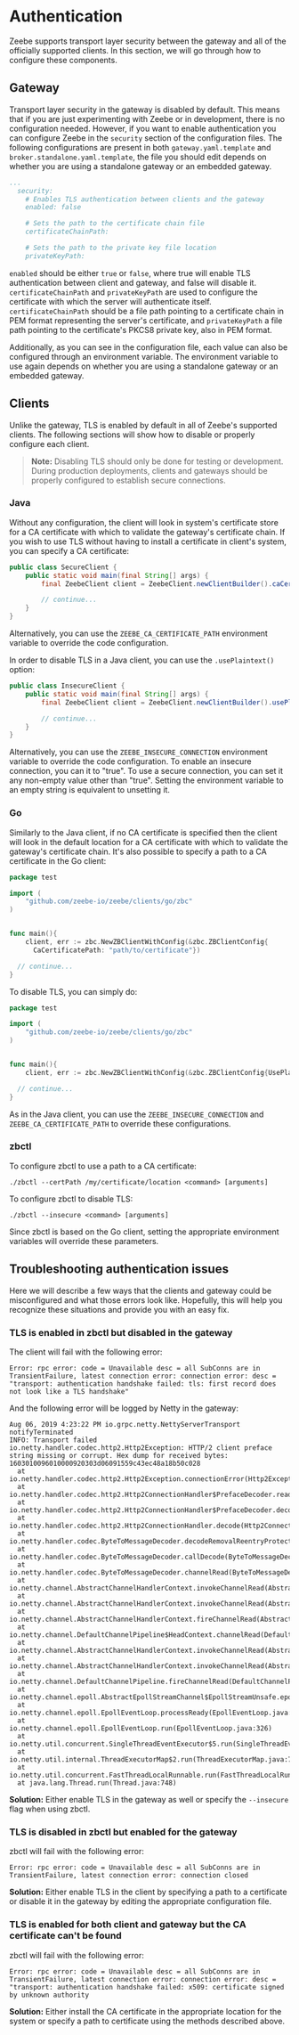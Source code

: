 # Authentication

Zeebe supports transport layer security between the gateway and all of the officially supported clients. In this section, we will go through how to configure these components.

## Gateway

Transport layer security in the gateway is disabled by default. This means that if you are just experimenting with Zeebe or in development, there is no configuration needed. However, if you want to enable authentication you can configure Zeebe in the `security` section of the configuration files. The following configurations are present in both `gateway.yaml.template` and `broker.standalone.yaml.template`, the file you should edit depends on whether you are using a standalone gateway or an embedded gateway.

```yaml
...
  security:
    # Enables TLS authentication between clients and the gateway
    enabled: false

    # Sets the path to the certificate chain file
    certificateChainPath:

    # Sets the path to the private key file location
    privateKeyPath:
```

`enabled` should be either `true` or `false`, where true will enable TLS authentication between client and gateway, and false will disable it. `certificateChainPath` and `privateKeyPath` are used to configure the certificate with which the server will authenticate itself. `certificateChainPath` should be a file path pointing to a certificate chain in PEM format representing the server's certificate, and `privateKeyPath` a file path pointing to the certificate's PKCS8 private key, also in PEM format.

Additionally, as you can see in the configuration file, each value can also be configured through an environment variable. The environment variable to use again depends on whether you are using a standalone gateway or an embedded gateway.

## Clients

Unlike the gateway, TLS is enabled by default in all of Zeebe's supported clients. The following sections will show how to disable or properly configure each client.

> **Note:** Disabling TLS should only be done for testing or development. During production deployments, clients and gateways should be properly configured to establish secure connections.

### Java

Without any configuration, the client will look in system's certificate store for a CA certificate with which to validate the gateway's certificate chain. If you wish to use TLS without having to install a certificate in client's system, you can specify a CA certificate:


```java
public class SecureClient {
    public static void main(final String[] args) {
        final ZeebeClient client = ZeebeClient.newClientBuilder().caCertificatePath("path/to/certificate").build();

        // continue...
    }
}
```
Alternatively, you can use the `ZEEBE_CA_CERTIFICATE_PATH` environment variable to override the code configuration.

In order to disable TLS in a Java client, you can use the `.usePlaintext()` option:

```java
public class InsecureClient {
    public static void main(final String[] args) {
        final ZeebeClient client = ZeebeClient.newClientBuilder().usePlaintext().build();

        // continue...
    }
}
```

Alternatively, you can use the `ZEEBE_INSECURE_CONNECTION` environment variable to override the code configuration. To enable an insecure connection, you can it to "true". To use a secure connection, you can set it any non-empty value other than "true". Setting the environment variable to an empty string is equivalent to unsetting it.

### Go

Similarly to the Java client, if no CA certificate is specified then the client will look in the default location for a CA certificate with which to validate the gateway's certificate chain. It's also possible to specify a path to a CA certificate in the Go client:

```go
package test

import (
	"github.com/zeebe-io/zeebe/clients/go/zbc"
)


func main(){
	client, err := zbc.NewZBClientWithConfig(&zbc.ZBClientConfig{
      CaCertificatePath: "path/to/certificate"})

  // continue...
}
```
To disable TLS, you can simply do:

```go
package test

import (
	"github.com/zeebe-io/zeebe/clients/go/zbc"
)


func main(){
	client, err := zbc.NewZBClientWithConfig(&zbc.ZBClientConfig{UsePlaintextConnection: true})

  // continue...
}
```

As in the Java client, you can use the `ZEEBE_INSECURE_CONNECTION` and `ZEEBE_CA_CERTIFICATE_PATH` to override these configurations.

### zbctl

To configure zbctl to use a path to a CA certificate:

```
./zbctl --certPath /my/certificate/location <command> [arguments]
```

To configure zbctl to disable TLS:

```
./zbctl --insecure <command> [arguments]
```

Since zbctl is based on the Go client, setting the appropriate environment variables will override these parameters.

## Troubleshooting authentication issues

Here we will describe a few ways that the clients and gateway could be misconfigured and what those errors look like. Hopefully, this will help you recognize these situations and provide you with an easy fix.

### TLS is enabled in zbctl but disabled in the gateway

The client will fail with the following error:

```
Error: rpc error: code = Unavailable desc = all SubConns are in TransientFailure, latest connection error: connection error: desc = "transport: authentication handshake failed: tls: first record does not look like a TLS handshake"
```

And the following error will be logged by Netty in the gateway:

```
Aug 06, 2019 4:23:22 PM io.grpc.netty.NettyServerTransport notifyTerminated
INFO: Transport failed
io.netty.handler.codec.http2.Http2Exception: HTTP/2 client preface string missing or corrupt. Hex dump for received bytes: 1603010096010000920303d06091559c43ec48a18b50c028
  at io.netty.handler.codec.http2.Http2Exception.connectionError(Http2Exception.java:103)
  at io.netty.handler.codec.http2.Http2ConnectionHandler$PrefaceDecoder.readClientPrefaceString(Http2ConnectionHandler.java:306)
  at io.netty.handler.codec.http2.Http2ConnectionHandler$PrefaceDecoder.decode(Http2ConnectionHandler.java:239)
  at io.netty.handler.codec.http2.Http2ConnectionHandler.decode(Http2ConnectionHandler.java:438)
  at io.netty.handler.codec.ByteToMessageDecoder.decodeRemovalReentryProtection(ByteToMessageDecoder.java:505)
  at io.netty.handler.codec.ByteToMessageDecoder.callDecode(ByteToMessageDecoder.java:444)
  at io.netty.handler.codec.ByteToMessageDecoder.channelRead(ByteToMessageDecoder.java:283)
  at io.netty.channel.AbstractChannelHandlerContext.invokeChannelRead(AbstractChannelHandlerContext.java:374)
  at io.netty.channel.AbstractChannelHandlerContext.invokeChannelRead(AbstractChannelHandlerContext.java:360)
  at io.netty.channel.AbstractChannelHandlerContext.fireChannelRead(AbstractChannelHandlerContext.java:352)
  at io.netty.channel.DefaultChannelPipeline$HeadContext.channelRead(DefaultChannelPipeline.java:1421)
  at io.netty.channel.AbstractChannelHandlerContext.invokeChannelRead(AbstractChannelHandlerContext.java:374)
  at io.netty.channel.AbstractChannelHandlerContext.invokeChannelRead(AbstractChannelHandlerContext.java:360)
  at io.netty.channel.DefaultChannelPipeline.fireChannelRead(DefaultChannelPipeline.java:930)
  at io.netty.channel.epoll.AbstractEpollStreamChannel$EpollStreamUnsafe.epollInReady(AbstractEpollStreamChannel.java:794)
  at io.netty.channel.epoll.EpollEventLoop.processReady(EpollEventLoop.java:424)
  at io.netty.channel.epoll.EpollEventLoop.run(EpollEventLoop.java:326)
  at io.netty.util.concurrent.SingleThreadEventExecutor$5.run(SingleThreadEventExecutor.java:918)
  at io.netty.util.internal.ThreadExecutorMap$2.run(ThreadExecutorMap.java:74)
  at io.netty.util.concurrent.FastThreadLocalRunnable.run(FastThreadLocalRunnable.java:30)
  at java.lang.Thread.run(Thread.java:748)
```

__Solution:__ Either enable TLS in the gateway as well or specify the `--insecure` flag when using zbctl.


### TLS is disabled in zbctl but enabled for the gateway

zbctl will fail with the following error:
```
Error: rpc error: code = Unavailable desc = all SubConns are in TransientFailure, latest connection error: connection closed
```

__Solution:__ Either enable TLS in the client by specifying a path to a certificate or disable it in the gateway by editing the appropriate configuration file.

### TLS is enabled for both client and gateway but the CA certificate can't be found

zbctl will fail with the following error:

```
Error: rpc error: code = Unavailable desc = all SubConns are in TransientFailure, latest connection error: connection error: desc = "transport: authentication handshake failed: x509: certificate signed by unknown authority
```

__Solution:__ Either install the CA certificate in the appropriate location for the system or specify a path to certificate using the methods described above.
